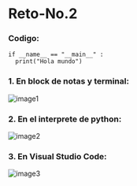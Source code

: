 # Reto-No.2
### Codigo:
```
if __name__ == "__main__" :
  print("Hola mundo")
```
### 1. En block de notas y terminal:
![image1](https://github.com/user-attachments/assets/3082f4e7-538d-4185-b94f-d5e1fdcb3194)
### 2. En el interprete de python:
![image2](https://github.com/user-attachments/assets/b541a772-8fb0-4e3f-a03a-179e96375481)
### 3. En Visual Studio Code:
![image3](https://github.com/user-attachments/assets/c4307fa8-79fe-4dac-9afc-5ad718c07237)

